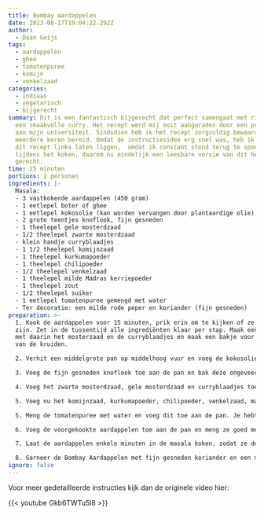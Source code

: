 ```yaml
---
title: Bombay aardappelen
date: 2023-08-17T19:04:22.292Z
author:
  - Daan Geijs
tags:
  - aardappelen
  - ghee
  - tomatenpuree
  - komijn
  - venkelzaad
categories:
  - indiaas
  - vegetarisch
  - bijgerecht
summary: Dit is een fantastisch bijgerecht dat perfect samengaat met rijst en
  een smaakvolle curry. Het recept werd mij ooit aangeraden door een professor
  aan mijn universiteit. Sindsdien heb ik het recept zorgvuldig bewaard en het
  meerdere keren bereid. Omdat de instructievideo erg snel was, heb ik toch vaak
  dit recept links laten liggen,  omdat ik constant stond terug te spoelen
  tijdens het koken, daarom nu eindelijk een leesbare versie van dit heerlijke
  gerecht.
time: 25 minuten
portions: 2 personen
ingredients: |-
  Masala: 
  - 3 vastkokende aardappelen (450 gram)
  - 1 eetlepel boter of ghee
  - 1 eetlepel kokosolie (kan worden vervangen door plantaardige olie)
  - 2 grote teentjes knoflook, fijn gesneden
  - 1 theelepel gele mosterdzaad
  - 1/2 theelepel zwarte mosterdzaad
  - klein handje curryblaadjes
  - 1 1/2 theelepel komijnzaad
  - 1 theelepel kurkumapoeder
  - 1 theelepel chilipoeder
  - 1/2 theelepel venkelzaad
  - 1 theelepel milde Madras kerriepoeder
  - 1 theelepel zout
  - 1/2 theelepel suiker
  - 1 eetlepel tomatenpuree gemengd met water
  - Ter decoratie: een milde rode peper en koriander (fijn gesneden)
preparation: >-
  1. Kook de aardappelen voor 15 minuten, prik erin om te kijken of ze gaar
  zijn. Zet in de tussentijd alle ingrediënten klaar per stap. Maak een bakje
  met daarin het mosterzaad en de curryblaadjes en maak een bakje voor de rest
  van de kruiden.

  2. Verhit een middelgrote pan op middelhoog vuur en voeg de kokosolie en boter/ghee toe.

  3. Voeg de fijn gesneden knoflook toe aan de pan en bak deze ongeveer een minuut om de smaak te verzachten. Gaat het te hard, gebruik dan wat water om te koelen.

  4. Voeg het zwarte mosterdzaad, gele mosterdzaad en curryblaadjes toe aan de pan. Bak de kruiden ongeveer 30-40 seconden tot ze een heerlijke geur afgeven. Ook hier kun je water toevoegen als het te hard gaat.

  5. Voeg nu het komijnzaad, kurkumapoeder, chilipoeder, venkelzaad, madras kerriepoeder, zout en suiker toe. 

  5. Meng de tomatenpuree met water en voeg dit toe aan de pan. Je hebt nu een mooi intense masala basis.

  6. Voeg de voorgekookte aardappelen toe aan de pan en meng ze goed met de masala basis. Verlaag het vuur naar een lagere stand en roer de aardappelen goed door.

  7. Laat de aardappelen enkele minuten in de masala koken, zodat ze de smaken goed kunnen opnemen.

  8. Garneer de Bombay Aardappelen met fijn gesneden koriander en een milde rode peper ter decoratie.
ignore: false
---
```

Voor meer gedetailleerde instructies kijk dan de originele video hier:

{{< youtube Gkb6TWTu5l8 >}}